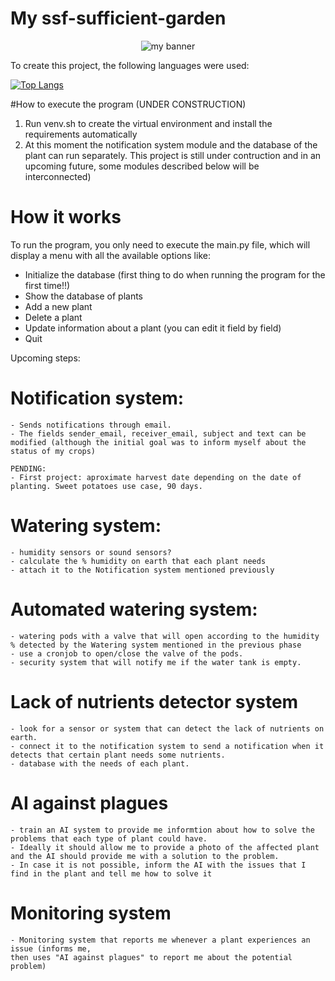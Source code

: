 # My ssf-sufficient-garden
<p align="center">
    <img src="https://github.com/user-attachments/assets/d4f34dbd-73ec-48cc-93bf-08d116575a20" alt="my banner">
</p>

To create this project, the following languages were used: 

[![Top Langs](https://github-readme-stats.vercel.app/api/top-langs/?username=ran9waves&layout=compact)](https://github.com/ran9waves)

#How to execute the program (UNDER CONSTRUCTION)

1. Run venv.sh to create the virtual environment and install the requirements automatically
2. At this moment the notification system module and the database of the plant can run separately. This project is still under contruction and in an upcoming future, some modules described below will be interconnected)

# How it works
To run the program, you only need to execute the main.py file, which will display a menu with all the available options like:
- Initialize the database (first thing to do when running the program for the first time!!)
- Show the database of plants
- Add a new plant
- Delete a plant
- Update information about a plant (you can edit it field by field)
- Quit 


Upcoming steps:

# Notification system: 
    - Sends notifications through email.
    - The fields sender_email, receiver_email, subject and text can be modified (although the initial goal was to inform myself about the status of my crops)
    
    PENDING:
    - First project: aproximate harvest date depending on the date of planting. Sweet potatoes use case, 90 days. 

# Watering system: 
    - humidity sensors or sound sensors?
    - calculate the % humidity on earth that each plant needs
    - attach it to the Notification system mentioned previously

# Automated watering system: 
    - watering pods with a valve that will open according to the humidity % detected by the Watering system mentioned in the previous phase
    - use a cronjob to open/close the valve of the pods.
    - security system that will notify me if the water tank is empty. 

# Lack of nutrients detector system
    - look for a sensor or system that can detect the lack of nutrients on earth. 
    - connect it to the notification system to send a notification when it detects that certain plant needs some nutrients. 
    - database with the needs of each plant. 

# AI against plagues
    - train an AI system to provide me informtion about how to solve the problems that each type of plant could have. 
    - Ideally it should allow me to provide a photo of the affected plant and the AI should provide me with a solution to the problem.
    - In case it is not possible, inform the AI with the issues that I find in the plant and tell me how to solve it

# Monitoring system
    - Monitoring system that reports me whenever a plant experiences an issue (informs me, 
    then uses "AI against plagues" to report me about the potential problem)

